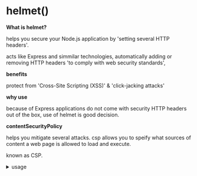 # helmet()

**What is helmet?**

helps you secure your Node.js application by 'setting several HTTP headers'.

acts like Express and simmilar technologies, automatically adding or removing HTTP headers 'to comply with web security standards',

**benefits**

protect from 'Cross-Site Scripting (XSS)' & 'click-jacking attacks'

**why use**

because of Express applications do not come with security HTTP headers out of the box, use of helmet is good decision.

**contentSecurityPolicy**

helps you mitigate several attacks. csp allows you to speify what sources of content a web page is allowed to load and execute.

known as CSP. 

<details><summary> usage </summary>

```
helmet.contentSecurityPolicy({
    useDefaults: true,
    directives: {
        "font-src": ["'self'", "external-website.com"],
        "style-src": null,
    },
})
```
</details>